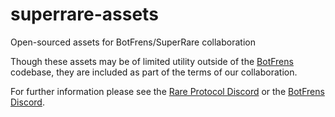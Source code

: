 # superrare-assets
Open-sourced assets for BotFrens/SuperRare collaboration

Though these assets may be of limited utility outside of the [BotFrens](http://botfrens.com) codebase, they are included as part of the terms of our collaboration.

For further information please see the [Rare Protocol Discord](https://discord.gg/rareprotocol) or the [BotFrens Discord](https://discord.com/invite/EqZkPb77TV).
